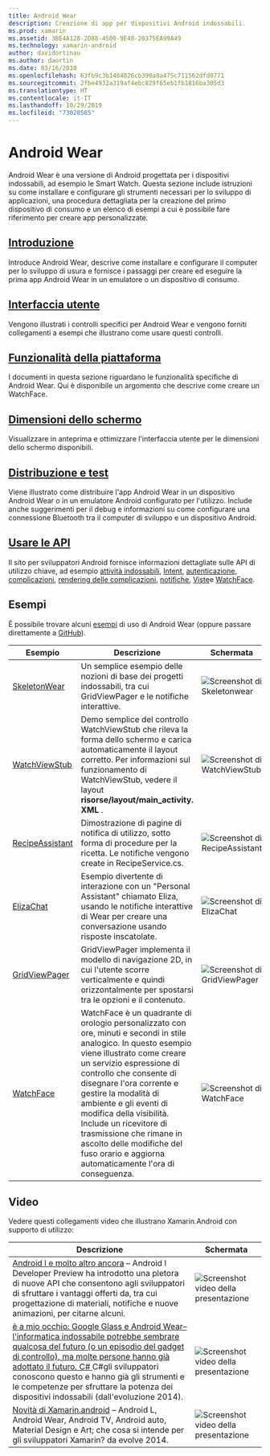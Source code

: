 ```yaml
---
title: Android Wear
description: Creazione di app per dispositivi Android indossabili.
ms.prod: xamarin
ms.assetid: 3BE4A128-2D88-4500-9E48-20375EA99A49
ms.technology: xamarin-android
author: davidortinau
ms.author: daortin
ms.date: 03/16/2018
ms.openlocfilehash: 63fb9c3b1484026cb390a8a475c711562dfd0771
ms.sourcegitcommit: 2fbe4932a319af4ebc829f65eb1fb1816ba305d3
ms.translationtype: HT
ms.contentlocale: it-IT
ms.lasthandoff: 10/29/2019
ms.locfileid: "73028585"
---
```

# <a name="android-wear"></a>Android Wear

Android Wear è una versione di Android progettata per i dispositivi indossabili, ad esempio le Smart Watch. Questa sezione include istruzioni su come installare e configurare gli strumenti necessari per lo sviluppo di applicazioni, una procedura dettagliata per la creazione del primo dispositivo di consumo e un elenco di esempi a cui è possibile fare riferimento per creare app personalizzate.

## <a name="getting-startedandroidwearget-startedindexmd"></a>[Introduzione](~/android/wear/get-started/index.md)

Introduce Android Wear, descrive come installare e configurare il computer per lo sviluppo di usura e fornisce i passaggi per creare ed eseguire la prima app Android Wear in un emulatore o un dispositivo di consumo.

## <a name="user-interfaceandroidwearuser-interfaceindexmd"></a>[Interfaccia utente](~/android/wear/user-interface/index.md)

Vengono illustrati i controlli specifici per Android Wear e vengono forniti collegamenti a esempi che illustrano come usare questi controlli.

## <a name="platform-featuresandroidwearplatformindexmd"></a>[Funzionalità della piattaforma](~/android/wear/platform/index.md)

I documenti in questa sezione riguardano le funzionalità specifiche di Android Wear. Qui è disponibile un argomento che descrive come creare un WatchFace.

## <a name="screen-sizesandroidwearscreen-sizesmd"></a>[Dimensioni dello schermo](~/android/wear/screen-sizes.md)

Visualizzare in anteprima e ottimizzare l'interfaccia utente per le dimensioni dello schermo disponibili.

## <a name="deployment--testingandroidweardeploy-testindexmd"></a>[Distribuzione e test](~/android/wear/deploy-test/index.md)

Viene illustrato come distribuire l'app Android Wear in un dispositivo Android Wear o in un emulatore Android configurato per l'utilizzo. Include anche suggerimenti per il debug e informazioni su come configurare una connessione Bluetooth tra il computer di sviluppo e un dispositivo Android.

## <a name="wear-apishttpsdeveloperandroidcomreferenceandroidsupportwearable"></a>[Usare le API](https://developer.android.com/reference/android/support/wearable)

Il sito per sviluppatori Android fornisce informazioni dettagliate sulle API di utilizzo chiave, ad esempio [attività indossabili](https://developer.android.com/reference/android/support/wearable/activity/package-summary.html), [Intent](https://developer.android.com/reference/com/google/android/wearable/intent/package-summary.html), [autenticazione](https://developer.android.com/reference/android/support/wearable/authentication/package-summary.html), [complicazioni](https://developer.android.com/reference/android/support/wearable/complications/package-summary.html), [rendering delle complicazioni](https://developer.android.com/reference/android/support/wearable/complications/rendering/package-summary.html), [notifiche](https://developer.android.com/reference/android/support/wearable/notifications/package-summary.html), [ Viste](https://developer.android.com/reference/android/support/wearable/view/package-summary.html)e [WatchFace](https://developer.android.com/reference/android/support/wearable/watchface/package-summary.html).

## <a name="samples"></a>Esempi

È possibile trovare alcuni [esempi](https://docs.microsoft.com/samples/browse/?products=xamarin&term=Xamarin.Android+wear) di uso di Android Wear (oppure passare direttamente a [GitHub](https://github.com/xamarin/monodroid-samples/tree/master/wear)).

|Esempio|Descrizione|Schermata|
|--- |--- |--- |
|[SkeletonWear](https://docs.microsoft.com/samples/xamarin/monodroid-samples/wear-skeletonwear)|Un semplice esempio delle nozioni di base dei progetti indossabili, tra cui GridViewPager e le notifiche interattive.|![Screenshot di Skeletonwear](images/skeleton.png)|
|[WatchViewStub](https://docs.microsoft.com/samples/xamarin/monodroid-samples/wear-watchviewstub)|Demo semplice del controllo WatchViewStub che rileva la forma dello schermo e carica automaticamente il layout corretto. Per informazioni sul funzionamento di WatchViewStub, vedere il layout **risorse/layout/main_activity. XML** .|![Screenshot di WatchViewStub](images/watchview.png)|
|[RecipeAssistant](https://docs.microsoft.com/samples/xamarin/monodroid-samples/wear-recipeassistant)|Dimostrazione di pagine di notifica di utilizzo, sotto forma di procedure per la ricetta. Le notifiche vengono create in RecipeService.cs.|![Screenshot di RecipeAssistant](images/recipeassist.png)|
|[ElizaChat](https://docs.microsoft.com/samples/xamarin/monodroid-samples/wear-elizachat)|Esempio divertente di interazione con un "Personal Assistant" chiamato Eliza, usando le notifiche interattive di Wear per creare una conversazione usando risposte inscatolate.|![Screenshot di ElizaChat](images/eliza.png)|
|[GridViewPager](https://docs.microsoft.com/samples/xamarin/monodroid-samples/wear-gridviewpager)|GridViewPager implementa il modello di navigazione 2D, in cui l'utente scorre verticalmente e quindi orizzontalmente per spostarsi tra le opzioni e il contenuto.|![Screenshot di GridViewPager](images/gridviewpager.png)|
|[WatchFace](https://docs.microsoft.com/samples/xamarin/monodroid-samples/wear-watchface)|WatchFace è un quadrante di orologio personalizzato con ore, minuti e secondi in stile analogico. In questo esempio viene illustrato come creare un servizio espressione di controllo che consente di disegnare l'ora corrente e gestire la modalità di ambiente e gli eventi di modifica della visibilità. Include un ricevitore di trasmissione che rimane in ascolto delle modifiche del fuso orario e aggiorna automaticamente l'ora di conseguenza.|![Screenshot di WatchFace](images/gridviewpager.png)|

## <a name="videos"></a>Video

Vedere questi collegamenti video che illustrano Xamarin.Android con supporto di utilizzo:

|Descrizione|Schermata|
|--- |--- |
|[Android l e molto altro ancora](https://blog.xamarin.com/webinar-recording-android-l-and-so-much-more/) &ndash; Android l Developer Preview ha introdotto una pletora di nuove API che consentono agli sviluppatori di sfruttare i vantaggi offerti da, tra cui progettazione di materiali, notifiche e nuove animazioni, per citarne alcuni.|![Screenshot video della presentazione](images/video-android-l.png)|
|[è a mio occhio: Google Glass e Android Wear&ndash;l'informatica indossabile potrebbe sembrare qualcosa del futuro (o un episodio del gadget di controllo), ma molte persone hanno già adottato il futuro. C# ](https://www.youtube.com/watch?v=80H8tXByZQc) C#gli sviluppatori conoscono questo e hanno già gli strumenti e le competenze per sfruttare la potenza dei dispositivi indossabili (dall'evoluzione 2014).|![Screenshot video della presentazione](images/video-eyes-ears.png)|
|[Novità di Xamarin.android](https://www.youtube.com/watch?v=Gpqc2XZIQfU) &ndash; Android L, Android Wear, Android TV, Android auto, Material Design e Art; che cosa si intende per gli sviluppatori Xamarin? da evolve 2014.|![Screenshot video della presentazione](Images/video-whats-new.png)|

<!--

March 18
https://blog.xamarin.com/android-wear/

August 14
https://blog.xamarin.com/android-l-developer-preview-android-wear-support/

August 27
https://blog.xamarin.com/tips-for-your-first-android-wear-app/

Watch Face
https://github.com/Redth/Xamarin.Wear.WatchFace
-->
